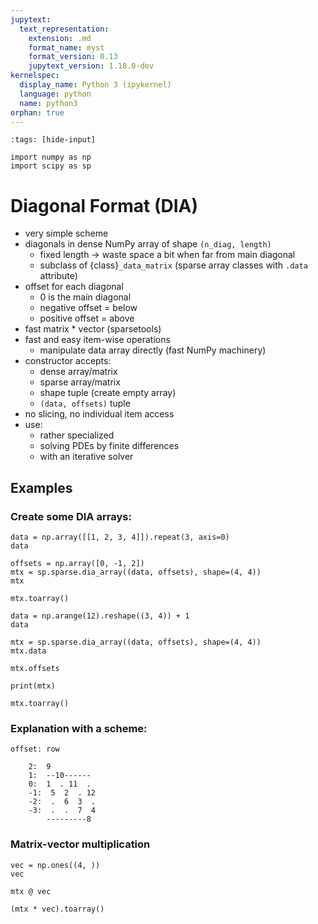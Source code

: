 ```yaml
---
jupytext:
  text_representation:
    extension: .md
    format_name: myst
    format_version: 0.13
    jupytext_version: 1.18.0-dev
kernelspec:
  display_name: Python 3 (ipykernel)
  language: python
  name: python3
orphan: true
---
```


```{code-cell}
:tags: [hide-input]

import numpy as np
import scipy as sp
```

# Diagonal Format (DIA)

- very simple scheme
- diagonals in dense NumPy array of shape `(n_diag, length)`
  - fixed length -> waste space a bit when far from main diagonal
  - subclass of {class}`_data_matrix` (sparse array classes with
    `.data` attribute)
- offset for each diagonal
  - 0 is the main diagonal
  - negative offset = below
  - positive offset = above
- fast matrix \* vector (sparsetools)
- fast and easy item-wise operations
  - manipulate data array directly (fast NumPy machinery)
- constructor accepts:
  - dense array/matrix
  - sparse array/matrix
  - shape tuple (create empty array)
  - `(data, offsets)` tuple
- no slicing, no individual item access
- use:
  - rather specialized
  - solving PDEs by finite differences
  - with an iterative solver

## Examples

### Create some DIA arrays:

```{code-cell}
data = np.array([[1, 2, 3, 4]]).repeat(3, axis=0)
data
```

```{code-cell}
offsets = np.array([0, -1, 2])
mtx = sp.sparse.dia_array((data, offsets), shape=(4, 4))
mtx
```

```{code-cell}
mtx.toarray()
```

```{code-cell}
data = np.arange(12).reshape((3, 4)) + 1
data
```

```{code-cell}
mtx = sp.sparse.dia_array((data, offsets), shape=(4, 4))
mtx.data
```

```{code-cell}
mtx.offsets
```

```{code-cell}
print(mtx)
```

```{code-cell}
mtx.toarray()
```

### Explanation with a scheme:

```
offset: row

    2:  9
    1:  --10------
    0:  1  . 11  .
    -1:  5  2  . 12
    -2:  .  6  3  .
    -3:  .  .  7  4
        ---------8
```

### Matrix-vector multiplication

```{code-cell}
vec = np.ones((4, ))
vec
```

```{code-cell}
mtx @ vec
```

```{code-cell}
(mtx * vec).toarray()
```
